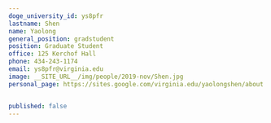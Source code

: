 ```yaml
---
doge_university_id: ys8pfr
lastname: Shen
name: Yaolong
general_position: gradstudent
position: Graduate Student
office: 125 Kerchof Hall
phone: 434-243-1174
email: ys8pfr@virginia.edu
image: __SITE_URL__/img/people/2019-nov/Shen.jpg
personal_page: https://sites.google.com/virginia.edu/yaolongshen/about 


published: false
---
```


